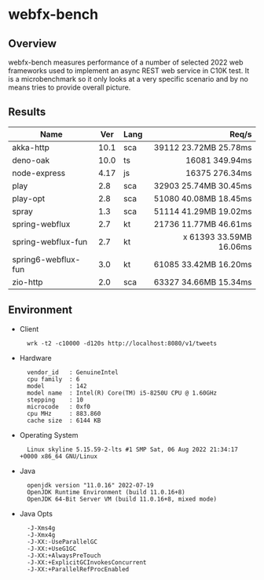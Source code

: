 # webfx-bench

## Overview

webfx-bench measures performance of a number of selected 2022 web frameworks used to implement an async REST web service in C10K test. It is a microbenchmark so it only looks at a very specific scenario and by no means tries to provide overall picture.

## Results

| Name                | Ver  | Lang |  Req/s |
|---------------------|------|------|-------:|
| akka-http           | 10.1 | sca  | 39112 23.72MB 25.78ms
| deno-oak            | 10.0 | ts   | 16081 349.94ms
| node-express        | 4.17 | js   | 16375 276.34ms
| play                | 2.8  | sca  | 32903 25.74MB 30.45ms
| play-opt            | 2.8  | sca  | 51080 40.08MB 18.45ms
| spray               | 1.3  | sca  | 51114 41.29MB 19.02ms
| spring-webflux      | 2.7  | kt   | 21736 11.77MB 46.61ms
| spring-webflux-fun  | 2.7  | kt   | x 61393 33.59MB 16.06ms
| spring6-webflux-fun | 3.0  | kt   | 61085 33.42MB 16.20ms
| zio-http            | 2.0  | sca  | 63327 34.66MB 15.34ms

## Environment

* Client

        wrk -t2 -c10000 -d120s http://localhost:8080/v1/tweets

* Hardware

        vendor_id   : GenuineIntel
        cpu family  : 6
        model       : 142
        model name  : Intel(R) Core(TM) i5-8250U CPU @ 1.60GHz
        stepping    : 10
        microcode   : 0xf0
        cpu MHz     : 883.860
        cache size  : 6144 KB

* Operating System

        Linux skyline 5.15.59-2-lts #1 SMP Sat, 06 Aug 2022 21:34:17 +0000 x86_64 GNU/Linux

* Java

        openjdk version "11.0.16" 2022-07-19
        OpenJDK Runtime Environment (build 11.0.16+8)
        OpenJDK 64-Bit Server VM (build 11.0.16+8, mixed mode)

* Java Opts

        -J-Xms4g 
        -J-Xmx4g 
        -J-XX:-UseParallelGC
        -J-XX:+UseG1GC 
        -J-XX:+AlwaysPreTouch
        -J-XX:+ExplicitGCInvokesConcurrent 
        -J-XX:+ParallelRefProcEnabled

